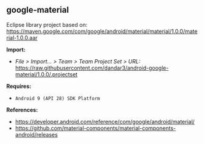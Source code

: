 ## google-material

Eclipse library project based on:<br/>
https://maven.google.com/com/google/android/material/material/1.0.0/material-1.0.0.aar

**Import:**
- _File > Import... > Team > Team Project Set > URL:_<br/>
  https://raw.githubusercontent.com/dandar3/android-google-material/1.0.0/.projectset

**Requires:**
- `Android 9 (API 28) SDK Platform`

**References:**
- https://developer.android.com/reference/com/google/android/material/
- https://github.com/material-components/material-components-android/releases